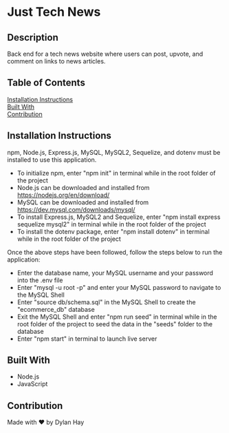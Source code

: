 # Just Tech News

## Description
Back end for a tech news website where users can post, upvote, and comment on links to news articles.

## Table of Contents
[Installation Instructions](#installation-instructions)   
[Built With](#built-with)  
[Contribution](#contribution) 

## Installation Instructions
npm, Node.js, Express.js, MySQL, MySQL2, Sequelize, and dotenv must be installed to use this application.

* To initialize npm, enter "npm init" in terminal while in the root folder of the project
* Node.js can be downloaded and installed from https://nodejs.org/en/download/  
* MySQL can be downloaded and installed from https://dev.mysql.com/downloads/mysql/
* To install Express.js, MySQL2 and Sequelize, enter "npm install express sequelize mysql2" in terminal while in the root folder of the project
* To install the dotenv package, enter "npm install dotenv" in terminal while in the root folder of the project 

Once the above steps have been followed, follow the steps below to run the application: 
* Enter the database name, your MySQL username and your password into the .env file
* Enter "mysql -u root -p" and enter your MySQL password to navigate to the MySQL Shell
* Enter "source db/schema.sql" in the MySQL Shell to create the "ecommerce_db" database
* Exit the MySQL Shell and enter "npm run seed" in terminal while in the root folder of the project to seed the data in the "seeds" folder to the database
* Enter "npm start" in terminal to launch live server

## Built With
* Node.js
* JavaScript

## Contribution
Made with ❤️ by Dylan Hay